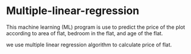# Multiple-linear-regression
This machine learning (ML) program is use to predict the price of the plot according to  area of flat, bedroom in the flat, and age of the flat.


we use multiple linear regression algorithm to calculate price of flat.
